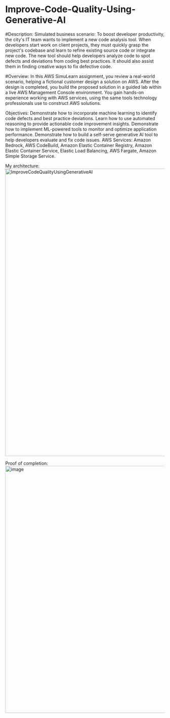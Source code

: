 # Improve-Code-Quality-Using-Generative-AI

#Description:
Simulated business scenario:
To boost developer productivity, the city's IT team wants to implement a new code analysis tool. When developers start work on client projects, they must quickly grasp the project's codebase and learn to refine existing source code or integrate new code. The new tool should help developers analyze code to spot defects and deviations from coding best practices. It should also assist them in finding creative ways to fix defective code.

#Overview:
In this AWS SimuLearn assignment, you review a real-world scenario, helping a fictional customer design a solution on AWS.
After the design is completed, you build the proposed solution in a guided lab within a live AWS Management Console environment.
You gain hands-on experience working with AWS services, using the same tools technology professionals use to construct AWS solutions.

Objectives:
Demonstrate how to incorporate machine learning to identify code defects and best practice deviations.
Learn how to use automated reasoning to provide actionable code improvement insights.
Demonstrate how to implement ML-powered tools to monitor and optimize application performance.
Demonstrate how to build a self-serve generative AI tool to help developers evaluate and fix code issues.
AWS Services:
Amazon Bedrock,
AWS CodeBuild,
Amazon Elastic Container Registry,
Amazon Elastic Container Service,
Elastic Load Balancing,
AWS Fargate,
Amazon Simple Storage Service.

My architecture:
<img width="1440" height="908" alt="ImproveCodeQualityUsingGenerativeAI" src="https://github.com/user-attachments/assets/f7c849f3-6662-4723-8544-8241327c979f" />

Proof of completion:
<img width="1025" height="780" alt="image" src="https://github.com/user-attachments/assets/77c97243-9088-4da6-99dd-016b91266006" />

